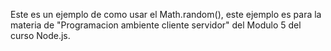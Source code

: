 Este es un ejemplo de como usar el Math.random(), este ejemplo es para la materia de 
"Programacion ambiente cliente servidor" del Modulo 5 del curso Node.js.
